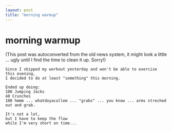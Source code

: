 ```yaml
---
layout: post
title: "morning warmup"
---
```

<h1>morning warmup</h1>
(This post was autoconverted from the old news system,
it might look a little ... ugly until I find the time
to clean it up.
Sorry!)

    Since I skipped my workout yesterday and won't be able to exercise this evening,
    I decided to do at least "something" this morning.
    
    Ended up doing:
    100 Jumping Jacks
    40 Crunches
    100 hmmm ... whatdoyacallem ... "grabs" ... you know ... arms streched out and grab.
    
    It's not a lot,
    but I have to keep the flow
    while I'm very short on time...
    

